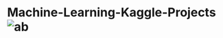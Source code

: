 # Machine-Learning-Kaggle-Projects![ab](https://github.com/HakanAknc/Machine-Learning-Kaggle-Projects/assets/96823170/8affab1e-b1e9-49a6-9591-6f95fb56974a)

